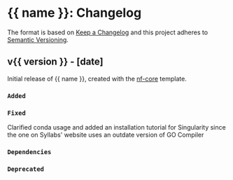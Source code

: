 # {{ name }}: Changelog

The format is based on [Keep a Changelog](https://keepachangelog.com/en/1.0.0/)
and this project adheres to [Semantic Versioning](https://semver.org/spec/v2.0.0.html).

## v{{ version }} - [date]

Initial release of {{ name }}, created with the [nf-core](https://nf-co.re/) template.

### `Added`

### `Fixed`

Clarified conda usage and added an installation tutorial for Singularity since the one on Syllabs' website uses an outdate version of GO Compiler

### `Dependencies`

### `Deprecated`
